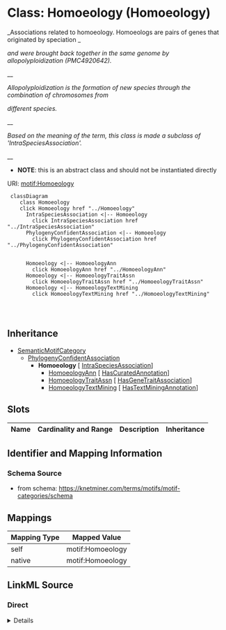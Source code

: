 

# Class: Homoeology (Homoeology) 


_Associations related to homoeology. Homoeologs are pairs of genes that originated by speciation _

_and were brought back together in the same genome by allopolyploidization (PMC4920642)._

__

_Allopolyploidization is the formation of new species through the combination of chromosomes from_

_different species._

__

_Based on the meaning of the term, this class is made a subclass of 'IntraSpeciesAssociation'._

__




* __NOTE__: this is an abstract class and should not be instantiated directly


URI: [motif:Homoeology](https://knetminer.com/terms/motifs/motif-categories/Homoeology)






```mermaid
 classDiagram
    class Homoeology
    click Homoeology href "../Homoeology"
      IntraSpeciesAssociation <|-- Homoeology
        click IntraSpeciesAssociation href "../IntraSpeciesAssociation"
      PhylogenyConfidentAssociation <|-- Homoeology
        click PhylogenyConfidentAssociation href "../PhylogenyConfidentAssociation"
      

      Homoeology <|-- HomoeologyAnn
        click HomoeologyAnn href "../HomoeologyAnn"
      Homoeology <|-- HomoeologyTraitAssn
        click HomoeologyTraitAssn href "../HomoeologyTraitAssn"
      Homoeology <|-- HomoeologyTextMining
        click HomoeologyTextMining href "../HomoeologyTextMining"
      
      
      
```





## Inheritance
* [SemanticMotifCategory](SemanticMotifCategory.md)
    * [PhylogenyConfidentAssociation](PhylogenyConfidentAssociation.md)
        * **Homoeology** [ [IntraSpeciesAssociation](IntraSpeciesAssociation.md)]
            * [HomoeologyAnn](HomoeologyAnn.md) [ [HasCuratedAnnotation](HasCuratedAnnotation.md)]
            * [HomoeologyTraitAssn](HomoeologyTraitAssn.md) [ [HasGeneTraitAssociation](HasGeneTraitAssociation.md)]
            * [HomoeologyTextMining](HomoeologyTextMining.md) [ [HasTextMiningAnnotation](HasTextMiningAnnotation.md)]



## Slots

| Name | Cardinality and Range | Description | Inheritance |
| ---  | --- | --- | --- |









## Identifier and Mapping Information







### Schema Source


* from schema: https://knetminer.com/terms/motifs/motif-categories/schema




## Mappings

| Mapping Type | Mapped Value |
| ---  | ---  |
| self | motif:Homoeology |
| native | motif:Homoeology |







## LinkML Source

<!-- TODO: investigate https://stackoverflow.com/questions/37606292/how-to-create-tabbed-code-blocks-in-mkdocs-or-sphinx -->

### Direct

<details>
```yaml
name: Homoeology
description: "Associations related to homoeology. Homoeologs are pairs of genes that\
  \ originated by speciation \nand were brought back together in the same genome by\
  \ allopolyploidization (PMC4920642).\n\nAllopolyploidization is the formation of\
  \ new species through the combination of chromosomes from\ndifferent species.\n\n\
  Based on the meaning of the term, this class is made a subclass of 'IntraSpeciesAssociation'.\n"
title: Homoeology
from_schema: https://knetminer.com/terms/motifs/motif-categories/schema
is_a: PhylogenyConfidentAssociation
abstract: true
mixins:
- IntraSpeciesAssociation

```
</details>

### Induced

<details>
```yaml
name: Homoeology
description: "Associations related to homoeology. Homoeologs are pairs of genes that\
  \ originated by speciation \nand were brought back together in the same genome by\
  \ allopolyploidization (PMC4920642).\n\nAllopolyploidization is the formation of\
  \ new species through the combination of chromosomes from\ndifferent species.\n\n\
  Based on the meaning of the term, this class is made a subclass of 'IntraSpeciesAssociation'.\n"
title: Homoeology
from_schema: https://knetminer.com/terms/motifs/motif-categories/schema
is_a: PhylogenyConfidentAssociation
abstract: true
mixins:
- IntraSpeciesAssociation

```
</details>